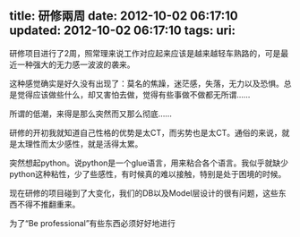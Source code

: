 title: 研修兩周
date: 2012-10-02 06:17:10
updated: 2012-10-02 06:17:10
tags: 
uri: 
---

研修项目进行了2周，照常理来说工作对应起来应该是越来越轻车熟路的，可是最近一种强大的无力感一波波的袭来。

这种感觉确实是好久没有出现了：莫名的焦躁，迷茫感，失落，无力以及恐惧。总是觉得应该做些什么，却又害怕去做，觉得有些事做不做都无所谓……

所谓的低潮，来得是那么突然而又那么彻底……

研修的开初我就知道自己性格的优势是太CT，而劣势也是太CT。通俗的来说，就是太理性而太少感性，就是活得太累。

突然想起python。说python是一个glue语言，用来粘合各个语言。我似乎就缺少python这种粘性，少了些感性，有时候真的难以接触，特别是处于困境的时候。

现在研修的项目碰到了大变化，我们的DB以及Model层设计的很有问题，这些东西不得不推翻重来。

为了“Be professional”有些东西必须好好地进行